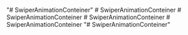 "# SwiperAnimationConteiner" 
#   S w i p e r A n i m a t i o n C o n t e i n e r  
 #   S w i p e r A n i m a t i o n C o n t e i n e r  
 #   S w i p e r A n i m a t i o n C o n t e i n e r  
 #   S w i p e r A n i m a t i o n C o n t e i n e r  
 "# SwiperAnimationConteiner" 
